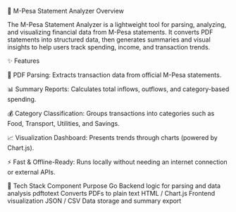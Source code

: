 🧾 M-Pesa Statement Analyzer
Overview

The M-Pesa Statement Analyzer is a lightweight tool for parsing, analyzing, and visualizing financial data from M-Pesa statements.
It converts PDF statements into structured data, then generates summaries and visual insights to help users track spending, income, and transaction trends.

✨ Features

📂 PDF Parsing: Extracts transaction data from official M-Pesa statements.

📊 Summary Reports: Calculates total inflows, outflows, and category-based spending.

💰 Category Classification: Groups transactions into categories such as Food, Transport, Utilities, and Savings.

📈 Visualization Dashboard: Presents trends through charts (powered by Chart.js).

⚡ Fast & Offline-Ready: Runs locally without needing an internet connection or external APIs.

🧠 Tech Stack
Component	Purpose
Go	Backend logic for parsing and data analysis
pdftotext	Converts PDFs to plain text
HTML / Chart.js	Frontend visualization
JSON / CSV	Data storage and summary export